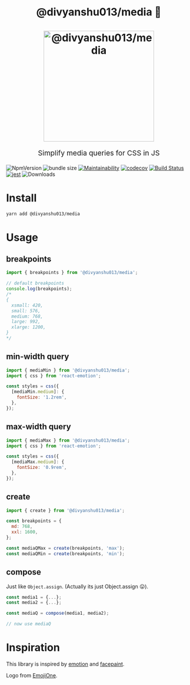 <h1 align="center">
  @divyanshu013/media 💃
  <br>
  <br>
  <a href="https://www.emojione.com/emoji/1f483">
    <img src="https://d3qhp42p4neron.cloudfront.net/3.1/png/512/1f483.png?Expires=1534538155&Signature=Qb9aSKSU-aU1ERBl2D0Kt1nqoVbXZ0Ko1OkCkbIr65j90XhmOvn2--bfuECao-Dr8seFtjnWz-FsNWLJXMRzjPqIJ9pnCJDnriXsa2DVIG11-y~cKoPkU3HLKQe4h~Qjm2Mnjb0IyA9o2AC3~NG4cT5ZZrW2JzW~9IQ1k7OFaPX6QU7I8oxHK~fWg1fPSX7o--sY9yrS7VjVfFnX6vcHzks3gjuyeUnZFGjNnwG3QtERMH1Kfjq3pSrHiJtyIdibdBZzJHkNqHMMVJDva966Ets~yVvXUN8velRI2FIwkXDe3n08x925T~5nP80S9qyp53Yol8ZfJLa5iW6gj98P3Q__&Key-Pair-Id=APKAIRGCVGOY7DOKYTJA" alt="@divyanshu013/media" title="@divyanshu013/media" width="300">
  </a>
  <br>
</h1>
<p align="center" style="font-size: 1.2rem;">Simplify media queries for CSS in JS</p>

![NpmVersion](https://img.shields.io/npm/v/@divyanshu013/media.svg)
![bundle size](https://img.shields.io/bundlephobia/minzip/@divyanshu013/media.svg)
[![Maintainability](https://api.codeclimate.com/v1/badges/9aff1f460c5e257f0519/maintainability)](https://codeclimate.com/github/divyanshu013/media/maintainability)
[![codecov](https://codecov.io/gh/divyanshu013/media/branch/master/graph/badge.svg)](https://codecov.io/gh/divyanshu013/media)
[![Build Status](https://travis-ci.org/divyanshu013/media.svg?branch=master)](https://travis-ci.org/divyanshu013/media)
[![jest](https://facebook.github.io/jest/img/jest-badge.svg)](https://github.com/facebook/jest)
![Downloads](https://img.shields.io/npm/dt/@divyanshu013/media.svg)

# Install

```bash
yarn add @divyanshu013/media
```

# Usage

## breakpoints

```js
import { breakpoints } from '@divyanshu013/media';

// default breakpoints
console.log(breakpoints);
/*
{
  xsmall: 420,
  small: 576,
  medium: 768,
  large: 992,
  xlarge: 1200,
}
*/
```

## min-width query

```js
import { mediaMin } from '@divyanshu013/media';
import { css } from 'react-emotion';

const styles = css({
  [mediaMin.medium]: {
    fontSize: '1.2rem',
  },
});
```

## max-width query

```js
import { mediaMax } from '@divyanshu013/media';
import { css } from 'react-emotion';

const styles = css({
  [mediaMax.medium]: {
    fontSize: '0.9rem',
  },
});
```

## create

```js
import { create } from '@divyanshu013/media';

const breakpoints = {
  md: 768,
  xxl: 1600,
};

const mediaQMax = create(breakpoints, 'max');
const mediaQMin = create(breakpoints, 'min');
```

## compose

Just like `Object.assign`. (Actually its just Object.assign 😛).

```js
const media1 = {...};
const media2 = {...};

const mediaQ = compose(media1, media2);

// now use mediaQ
```

# Inspiration

This library is inspired by [emotion](https://github.com/emotion-js/emotion) and [facepaint](https://github.com/emotion-js/facepaint).

Logo from [EmojiOne](https://www.emojione.com/emoji/1f483).
